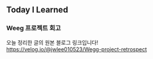 ## Today I Learned
### Weeg 프로젝트 회고

오늘 정리한 글의 원본 블로그 링크입니다!  
https://velog.io/@jwlee010523/Wegg-project-retrospect
